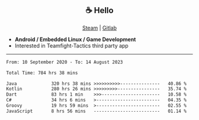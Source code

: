 <h2 align="center"> ☕ Hello </h2>

<p align="center">
  <a href="https://steamcommunity.com/id/Niforances/">Steam</a> |
  <a href="https://gitlab.com/niforances">Gitlab</a>
</p>

 - **Android / Embedded Linux / Game Development**
 - Interested in Teamfight-Tactics third party app

------

<!--START_SECTION:waka-->

```txt
From: 10 September 2020 - To: 14 August 2023

Total Time: 784 hrs 38 mins

Java             320 hrs 38 mins >>>>>>>>>>---------------   40.86 %
Kotlin           280 hrs 26 mins >>>>>>>>>----------------   35.74 %
Dart             83 hrs 1 min    >>>----------------------   10.58 %
C#               34 hrs 6 mins   >------------------------   04.35 %
Groovy           19 hrs 59 mins  >------------------------   02.55 %
JavaScript       8 hrs 56 mins   -------------------------   01.14 %
```

<!--END_SECTION:waka-->
